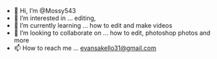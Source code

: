 - 👋 Hi, I’m @Mossy543
- 👀 I’m interested in ... editing, 
- 🌱 I’m currently learning ... how to edit and make videos 
- 💞️ I’m looking to collaborate on ... how to edit, photoshop photos and more
- 📫 How to reach me ... evansakello31@gmail.com

<!---
Mossy543/Mossy543 is a ✨ special ✨ repository because its `README.md` (this file) appears on your GitHub profile.
You can click the Preview link to take a look at your changes.
--->
